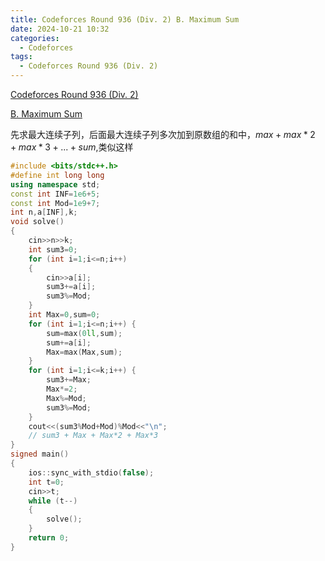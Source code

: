 ```yaml
---
title: Codeforces Round 936 (Div. 2) B. Maximum Sum
date: 2024-10-21 10:32
categories:
  - Codeforces
tags: 
  - Codeforces Round 936 (Div. 2)
---
```

[Codeforces Round 936 (Div. 2)](https://codeforces.com/contest/1946)

[B. Maximum Sum](https://codeforces.com/contest/1946/problem/B)

先求最大连续子列，后面最大连续子列多次加到原数组的和中，$max+max*2+max*3+...+sum$,类似这样

```cpp
#include <bits/stdc++.h>
#define int long long 
using namespace std;
const int INF=1e6+5;
const int Mod=1e9+7;
int n,a[INF],k;
void solve() 
{
	cin>>n>>k;
    int sum3=0;
	for (int i=1;i<=n;i++)
    {
        cin>>a[i];
        sum3+=a[i];
        sum3%=Mod;
    }
	int Max=0,sum=0;
	for (int i=1;i<=n;i++) {
		sum=max(0ll,sum);
		sum+=a[i];
		Max=max(Max,sum);
	}
	for (int i=1;i<=k;i++) {
		sum3+=Max;
		Max*=2;
        Max%=Mod;
		sum3%=Mod;
	}
	cout<<(sum3%Mod+Mod)%Mod<<"\n";
	// sum3 + Max + Max*2 + Max*3 
}
signed main()
{
	ios::sync_with_stdio(false);
	int t=0;
    cin>>t;
	while (t--)
    {
        solve();
    }
	return 0;
}
```

